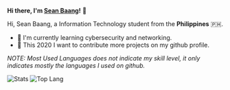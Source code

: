 
__Hi there, I'm [Sean Baang](https://www.twitter.com/SeanBaang)!__ :wave:

Hi, Sean Baang, a Information Technology student from the **Philippines** :philippines:.

+ :dart: I'm currently learning cybersecurity and networking.
+ :jigsaw: This 2020 I want to contribute more projects on my github profile.


*NOTE: Most Used Languages does not indicate my skill level, it only indicates mostly the languages I used on github.*

![Stats](https://github-readme-stats.vercel.app/api?username=m0L3cuL3&show_icons=true&theme=tokyonight)
![Top Lang](https://github-readme-stats.vercel.app/api/top-langs/?username=m0L3cuL3&theme=tokyonight&layout=compact)


